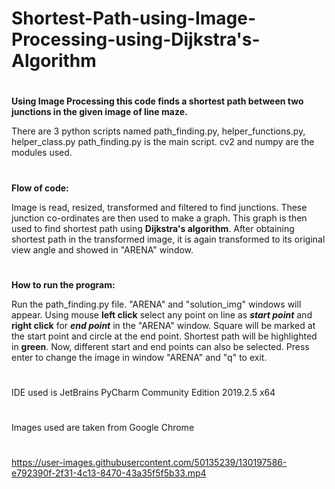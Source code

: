 # Shortest-Path-using-Image-Processing-using-Dijkstra's-Algorithm

#
**Using Image Processing this code finds a shortest path between two junctions in the given image of line maze.**
 
There are 3 python scripts named path_finding.py, helper_functions.py, helper_class.py 
path_finding.py is the main script. 
cv2 and numpy are the modules used. 

#
**Flow of code:** 
 
Image is read, resized, transformed and filtered to find junctions. 
These junction co-ordinates are then used to make a graph. 
This graph is then used to find shortest path using **Dijkstra's algorithm**. 
After obtaining shortest path in the transformed image, it is again transformed to its original view angle and showed in "ARENA" window.
 
#
**How to run the program:** 

Run the path_finding.py file. 
"ARENA" and "solution_img" windows will appear. 
Using mouse **left click** select any point on line as **_start point_** and **right click** for **_end point_** in the "ARENA" window. 
Square will be marked at the start point and circle at the end point. 
Shortest path will be highlighted in **green**. 
Now, different start and end points can also be selected. 
Press enter to change the image in window "ARENA" and "q" to exit. 

#
IDE used is JetBrains PyCharm Community Edition 2019.2.5 x64

#
Images used are taken from Google Chrome

#


https://user-images.githubusercontent.com/50135239/130197586-e792390f-2f31-4c13-8470-43a35f5f5b33.mp4


